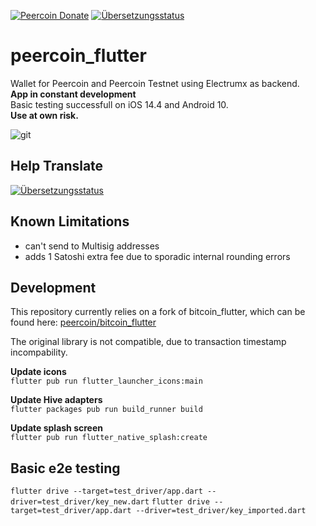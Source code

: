 [![Peercoin Donate](https://badgen.net/badge/peercoin/Donate/green?icon=https://raw.githubusercontent.com/peercoin/media/84710cca6c3c8d2d79676e5260cc8d1cd729a427/Peercoin%202020%20Logo%20Files/01.%20Icon%20Only/Inside%20Circle/Transparent/Green%20Icon/peercoin-icon-green-transparent.svg)](https://chainz.cryptoid.info/ppc/address.dws?PPXMXETHJE3E8k6s8vmpDC18b7y5eKAudS)
<a href="https://weblate.ppc.lol/engage/peercoin-flutter/">
<img src="https://weblate.ppc.lol/widgets/peercoin-flutter/-/translations/svg-badge.svg" alt="Übersetzungsstatus" />
</a>
# peercoin_flutter
Wallet for Peercoin and Peercoin Testnet using Electrumx as backend.  
**App in constant development**  
Basic testing successfull on iOS 14.4 and Android 10.  
**Use at own risk.**  

![git](https://user-images.githubusercontent.com/11148913/117579330-ac0c6600-b0f2-11eb-99f8-97443d892d36.png)

## Help Translate
<a href="https://weblate.ppc.lol/engage/peercoin-flutter/">
<img src="https://weblate.ppc.lol/widgets/peercoin-flutter/-/translations/multi-auto.svg" alt="Übersetzungsstatus" />
</a>

## Known Limitations
- can't send to Multisig addresses
- adds 1 Satoshi extra fee due to sporadic internal rounding errors 

## Development
This repository currently relies on a fork of bitcoin_flutter, which can be found here: 
[peercoin/bitcoin_flutter](https://github.com/peercoin/bitcoin_flutter "github.com/peercoin/bitcoin_flutter")

The original library is not compatible, due to transaction timestamp incompability. 

**Update icons**  
`flutter pub run flutter_launcher_icons:main`

**Update Hive adapters**  
`flutter packages pub run build_runner build`

**Update splash screen**  
`flutter pub run flutter_native_splash:create`

## Basic e2e testing
`flutter drive --target=test_driver/app.dart --driver=test_driver/key_new.dart`
`flutter drive --target=test_driver/app.dart --driver=test_driver/key_imported.dart`